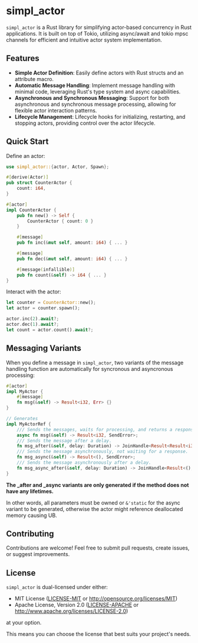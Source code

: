 # simpl_actor

`simpl_actor` is a Rust library for simplifying actor-based concurrency in Rust applications. It is built on top of Tokio, utilizing async/await and tokio mpsc channels for efficient and intuitive actor system implementation.

## Features

- **Simple Actor Definition**: Easily define actors with Rust structs and an attribute macro.
- **Automatic Message Handling**: Implement message handling with minimal code, leveraging Rust's type system and async capabilities.
- **Asynchronous and Synchronous Messaging**: Support for both asynchronous and synchronous message processing, allowing for flexible actor interaction patterns.
- **Lifecycle Management**: Lifecycle hooks for initializing, restarting, and stopping actors, providing control over the actor lifecycle.

## Quick Start

Define an actor:

```rust
use simpl_actor::{actor, Actor, Spawn};

#[derive(Actor)]
pub struct CounterActor {
    count: i64,
}

#[actor]
impl CounterActor {
    pub fn new() -> Self {
        CounterActor { count: 0 }
    }

    #[message]
    pub fn inc(&mut self, amount: i64) { ... }

    #[message]
    pub fn dec(&mut self, amount: i64) { ... }

    #[message(infallible)]
    pub fn count(&self) -> i64 { ... }
}
```

Interact with the actor:

```rust
let counter = CounterActor::new();
let actor = counter.spawn();

actor.inc(2).await?;
actor.dec(1).await?;
let count = actor.count().await?;
```

## Messaging Variants

When you define a message in `simpl_actor`, two variants of the message handling function are automatically for syncronous and asyncronous processing:

```rust
#[actor]
impl MyActor {
    #[message]
    fn msg(&self) -> Result<i32, Err> {}
}

// Generates
impl MyActorRef {
    /// Sends the messages, waits for processing, and returns a response.
    async fn msg(&self) -> Result<i32, SendError>;
    /// Sends the message after a delay.
    fn msg_after(&self, delay: Duration) -> JoinHandle<Result<Result<i32, Err>, SendError>>;
    /// Sends the message asynchronously, not waiting for a response.
    fn msg_async(&self) -> Result<(), SendError>;
    /// Sends the message asynchronously after a delay.
    fn msg_async_after(&self, delay: Duration) -> JoinHandle<Result<(), SendError>>;
}
```

**The \_after and \_async variants are only generated if the method does not have any lifetimes.**

In other words, all parameters must be owned or `&'static` for the async variant to be generated,
otherwise the actor might reference deallocated memory causing UB.

## Contributing

Contributions are welcome! Feel free to submit pull requests, create issues, or suggest improvements.

## License

`simpl_actor` is dual-licensed under either:

- MIT License ([LICENSE-MIT](LICENSE-MIT) or http://opensource.org/licenses/MIT)
- Apache License, Version 2.0 ([LICENSE-APACHE](LICENSE-APACHE) or http://www.apache.org/licenses/LICENSE-2.0)

at your option.

This means you can choose the license that best suits your project's needs.
